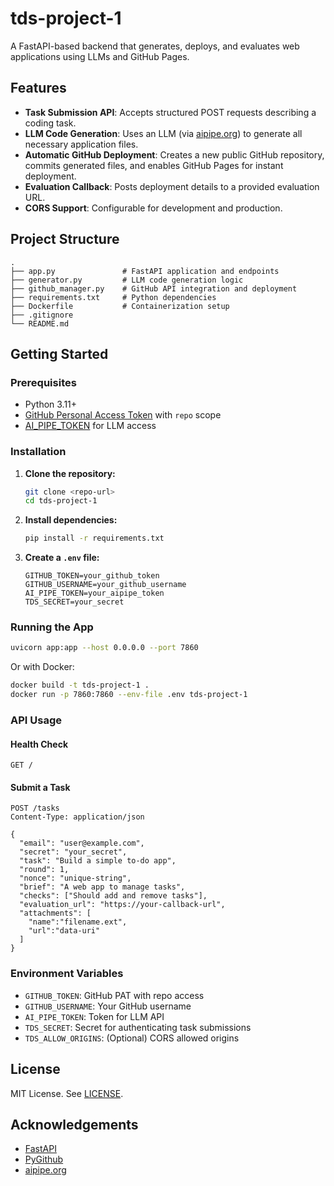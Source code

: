 # tds-project-1

A FastAPI-based backend that generates, deploys, and evaluates web applications using LLMs and GitHub Pages.

## Features

- **Task Submission API**: Accepts structured POST requests describing a coding task.
- **LLM Code Generation**: Uses an LLM (via [aipipe.org](https://aipipe.org/)) to generate all necessary application files.
- **Automatic GitHub Deployment**: Creates a new public GitHub repository, commits generated files, and enables GitHub Pages for instant deployment.
- **Evaluation Callback**: Posts deployment details to a provided evaluation URL.
- **CORS Support**: Configurable for development and production.

## Project Structure

```
.
├── app.py               # FastAPI application and endpoints
├── generator.py         # LLM code generation logic
├── github_manager.py    # GitHub API integration and deployment
├── requirements.txt     # Python dependencies
├── Dockerfile           # Containerization setup
├── .gitignore
└── README.md
```

## Getting Started

### Prerequisites

- Python 3.11+
- [GitHub Personal Access Token](https://github.com/settings/tokens) with `repo` scope
- [AI_PIPE_TOKEN](https://aipipe.org/) for LLM access

### Installation

1. **Clone the repository:**
   ```sh
   git clone <repo-url>
   cd tds-project-1
   ```

2. **Install dependencies:**
   ```sh
   pip install -r requirements.txt
   ```

3. **Create a `.env` file:**
   ```
   GITHUB_TOKEN=your_github_token
   GITHUB_USERNAME=your_github_username
   AI_PIPE_TOKEN=your_aipipe_token
   TDS_SECRET=your_secret
   ```

### Running the App

```sh
uvicorn app:app --host 0.0.0.0 --port 7860
```

Or with Docker:

```sh
docker build -t tds-project-1 .
docker run -p 7860:7860 --env-file .env tds-project-1
```

### API Usage

#### Health Check

```http
GET /
```

#### Submit a Task

```http
POST /tasks
Content-Type: application/json

{
  "email": "user@example.com",
  "secret": "your_secret",
  "task": "Build a simple to-do app",
  "round": 1,
  "nonce": "unique-string",
  "brief": "A web app to manage tasks",
  "checks": ["Should add and remove tasks"],
  "evaluation_url": "https://your-callback-url",
  "attachments": [
    "name":"filename.ext",
    "url":"data-uri"
  ]
}
```

### Environment Variables

- `GITHUB_TOKEN`: GitHub PAT with repo access
- `GITHUB_USERNAME`: Your GitHub username
- `AI_PIPE_TOKEN`: Token for LLM API
- `TDS_SECRET`: Secret for authenticating task submissions
- `TDS_ALLOW_ORIGINS`: (Optional) CORS allowed origins

## License

MIT License. See [LICENSE](LICENSE).

## Acknowledgements

- [FastAPI](https://fastapi.tiangolo.com/)
- [PyGithub](https://pygithub.readthedocs.io/)
- [aipipe.org](https://aipipe.org/)